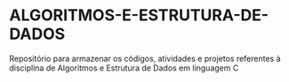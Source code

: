 # ALGORITMOS-E-ESTRUTURA-DE-DADOS
Repositório para armazenar os códigos, atividades e projetos referentes à disciplina de Algoritmos e Estrutura de Dados em linguagem C
